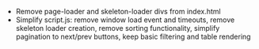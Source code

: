 - Remove page-loader and skeleton-loader divs from index.html
- Simplify script.js: remove window load event and timeouts, remove skeleton loader creation, remove sorting functionality, simplify pagination to next/prev buttons, keep basic filtering and table rendering
